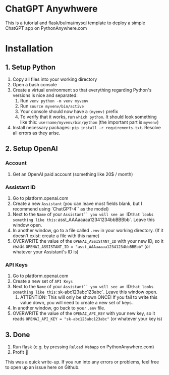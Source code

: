 # ChatGPT Anywhwere
This is a tutorial and flask/bulma/mysql template to deploy a simple ChatGPT app on PythonAnywhere.com

# Installation
## 1. Setup Python
1. Copy all files into your working directory 
1. Open a bash console
1. Create a virtual environment so that everything regarding Python's versions is nice and separated:
    1. Run `venv python -m venv myvenv`
    1. Run `source myvenv/bin/active` 
    1. Your console should now have a `(myenv)` prefix
    1. To verify that it works, run `which python`. It should look something like this: `username/myvenv/bin/python` (the important part is `myvenv`)
1. Install necessary packages: `pip install -r requirements.txt`. Resolve all errors as they arise.

## 2. Setup OpenAI
### Account
1. Get an OpenAI paid account (something like 20$ / month)
### Assistant ID
1. Go to platform.openai.com
1. Create a new `Assistant` (you can leave most fields blank, but I recommend using `ChatGPT-4`` as the model)
1. Next to the `Name` of your `Assistant`` you will see an `ID` that looks something like this: `asst_AAAaaaaa12341234bbBBBbb`. Leave this window open.
1. In another window, go to a file called `.env` in your working directory. (If it doesn't exist: create a file with this name) 
1. OVERWRITE the value of the `OPENAI_ASSISTANT_ID` with your new ID, so it reads `OPENAI_ASSISTANT_ID = "asst_AAAaaaaa12341234bbBBBbb"` (or whatever your Assistant's ID is)
### API Keys
1. Go to platform.openai.com
1. Create a new set of `API Keys` 
1. Next to the `Name` of your `Assistant`` you will see an `ID` that looks something like this: `sk-abc123abc123abc`. Leave this window open.
    1. ATTENTION: This will only be shown ONCE! If you fail to write this value down, you will need to create a new set of keys.
1. In another window, go back to your `.env` file. 
1. OVERWRITE the value of the `OPENAI_API_KEY` with your new key, so it reads `OPENAI_API_KEY = "sk-abc123abc123abc"` (or whatever your key is)
## 3. Done
1. Run flask (e.g. by pressing `Reload Webapp` on PythonAnywhere.com)
1. Profit 🤩

This was a quick write-up. If you run into any errors or problems, feel free to open up an issue here on Github.



